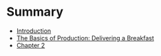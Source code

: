 # Summary

* [Introduction](introduction.md)
* [The Basics of Production: Delivering a Breakfast](chapter1.md)
* [Chapter 2](chapter2.md)

